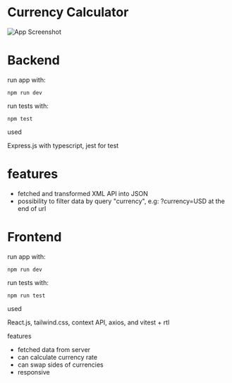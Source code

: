
# Currency Calculator

![App Screenshot](https://i.postimg.cc/7hCw1McZ/currency-Calculator.jpg)


# Backend

run app with:
```
npm run dev
```
run tests with:
```
npm test
```

used 

Express.js with typescript, jest for test

# features

- fetched and transformed XML API into JSON
- possibility to filter data by query "currency", e.g: ?currency=USD at the end of url

# Frontend

run app with:
```
npm run dev
```
run tests with:
```
npm run test
```

used 

React.js, tailwind.css, context API, axios, and vitest + rtl

features

- fetched data from server
- can calculate currency rate
- can swap sides of currencies
- responsive